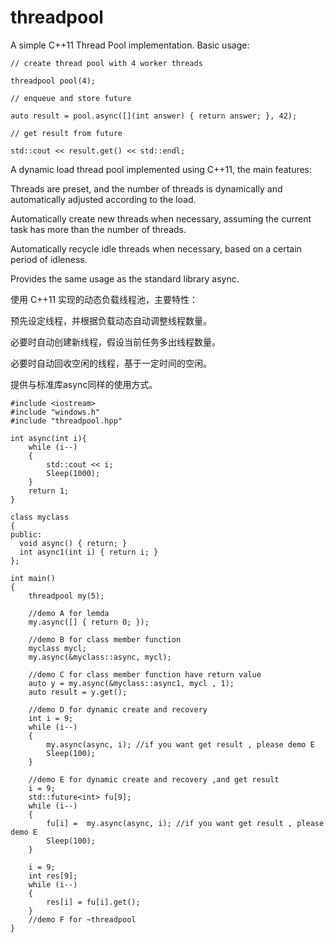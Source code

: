 # threadpool
A simple C++11 Thread Pool implementation.
Basic usage:

    // create thread pool with 4 worker threads

    threadpool pool(4);

    // enqueue and store future

    auto result = pool.async([](int answer) { return answer; }, 42);

    // get result from future

    std::cout << result.get() << std::endl;


A dynamic load thread pool implemented using C++11, the main features:

Threads are preset, and the number of threads is dynamically and automatically adjusted according to the load.

Automatically create new threads when necessary, assuming the current task has more than the number of threads.

Automatically recycle idle threads when necessary, based on a certain period of idleness.

Provides the same usage as the standard library async.


使用 C++11 实现的动态负载线程池，主要特性：

预先设定线程，并根据负载动态自动调整线程数量。

必要时自动创建新线程，假设当前任务多出线程数量。

必要时自动回收空闲的线程，基于一定时间的空闲。

提供与标准库async同样的使用方式。

    #include <iostream>
    #include "windows.h"
    #include "threadpool.hpp"

    int async(int i){
        while (i--)
        {
            std::cout << i;
            Sleep(1000);
        }
        return 1;
    }

    class myclass
    {
    public:
      void async() { return; }
      int async1(int i) { return i; }
    };

    int main()
    {     
        threadpool my(5);

        //demo A for lemda
        my.async([] { return 0; });

        //demo B for class member function
        myclass mycl;
        my.async(&myclass::async, mycl);

        //demo C for class member function have return value
        auto y = my.async(&myclass::async1, mycl , 1);
        auto result = y.get();

        //demo D for dynamic create and recovery
        int i = 9;   
        while (i--)
        {
            my.async(async, i); //if you want get result , please demo E
            Sleep(100);
        } 

        //demo E for dynamic create and recovery ,and get result
        i = 9;
        std::future<int> fu[9];
        while (i--)
        {
            fu[i] =  my.async(async, i); //if you want get result , please demo E
            Sleep(100);
        }

        i = 9;
        int res[9];
        while (i--)
        {
            res[i] = fu[i].get();
        }
        //demo F for ~threadpool
    }
